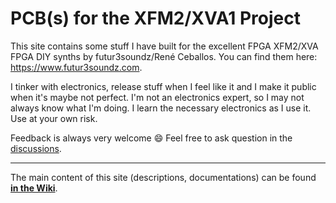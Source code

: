 # PCB(s) for the XFM2/XVA1 Project

This site contains some stuff I have built for the excellent FPGA XFM2/XVA FPGA DIY synths by futur3soundz/René Ceballos. You can find them here: https://www.futur3soundz.com.

I tinker with electronics, release stuff when I feel like it and I make it public when it's maybe not perfect. I'm not an electronics expert, so I may not always know what I'm doing. I learn the necessary electronics as I use it. Use at your own risk.

Feedback is always very welcome 😄 Feel free to ask question in the [discussions](https://github.com/bzeiss/xfm2-pcbs/discussions).

***

The main content of this site (descriptions, documentations) can be found **[in the Wiki](https://github.com/bzeiss/xfm2-pcbs/wiki)**.
